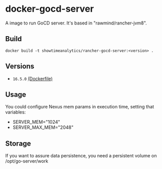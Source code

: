 docker-gocd-server
==================

A image to run GoCD server. It's based in "rawmind/rancher-jvm8".

## Build

```
docker build -t showtimeanalytics/rancher-gocd-server:<version> .
```

## Versions

- `16.5.0` [(Dockerfile)](https://github.com/showtimeanalytics/docker-gocd-server/blob/master/Dockerfile)

## Usage

You could configure Nexus mem params in execution time, setting that variables:
- SERVER_MEM="1024"
- SERVER_MAX_MEM="2048"

## Storage

If you want to assure data persistence, you need a persistent volume on /opt/go-server/work
